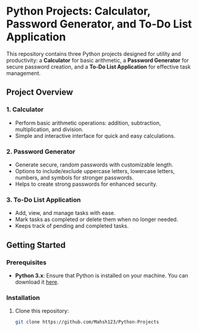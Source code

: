 # Python Projects: Calculator, Password Generator, and To-Do List Application

This repository contains three Python projects designed for utility and productivity: a **Calculator** for basic arithmetic, a **Password Generator** for secure password creation, and a **To-Do List Application** for effective task management.

## Project Overview

### 1. Calculator
- Perform basic arithmetic operations: addition, subtraction, multiplication, and division.
- Simple and interactive interface for quick and easy calculations.

### 2. Password Generator
- Generate secure, random passwords with customizable length.
- Options to include/exclude uppercase letters, lowercase letters, numbers, and symbols for stronger passwords.
- Helps to create strong passwords for enhanced security.

### 3. To-Do List Application
- Add, view, and manage tasks with ease.
- Mark tasks as completed or delete them when no longer needed.
- Keeps track of pending and completed tasks.

## Getting Started

### Prerequisites
- **Python 3.x**: Ensure that Python is installed on your machine. You can download it [here](https://www.python.org/downloads/).

### Installation
1. Clone this repository:
   ```bash
   git clone https://github.com/Mahsh123/Python-Projects

